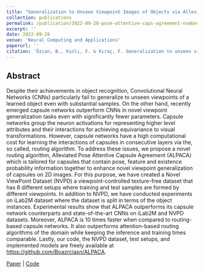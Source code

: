 ```yaml
---
title: "Generalization to Unseen Viewpoint Images of Objects via Alleviated Pose Attentive Capsule Agreement"
collection: publications
permalink: /publication/2022-09-28-pose-attentive-caps-agreement-number-12
excerpt: ''
date: 2022-09-28
venue: 'Neural Computing and Applications'
paperurl: ''
citation: 'Özcan, B., Kınlı, F. & Kıraç, F. Generalization to unseen viewpoint images of objects via alleviated pose attentive capsule agreement. Neural Comput & Applic (2022). https://doi.org/10.1007/s00521-022-07900-3'
---
```


## Abstract
Despite their achievements in object recognition, Convolutional Neural Networks (CNNs) particularly fail to generalize to unseen viewpoints of a learned object even with substantial samples. On the other hand, recently emerged capsule networks outperform CNNs in novel viewpoint generalization tasks even with significantly fewer parameters. Capsule networks group the neuron activations for representing higher level attributes and their interactions for achieving equivariance to visual transformations. However, capsule networks have a high computational cost for learning the interactions of capsules in consecutive layers via the, so called, routing algorithm. To address these issues, we propose a novel routing algorithm, Alleviated Pose Attentive Capsule Agreement (ALPACA) which is tailored for capsules that contain pose, feature and existence probability information together to enhance novel viewpoint generalization of capsules on 2D images. For this purpose, we have created a Novel ViewPoint Dataset (NVPD) a viewpoint-controlled texture-free dataset that has 8 different setups where training and test samples are formed by different viewpoints. In addition to NVPD, we have conducted experiments on iLab2M dataset where the dataset is split in terms of the object instances. Experimental results show that ALPACA outperforms its capsule network counterparts and state-of-the-art CNNs on iLab2M and NVPD datasets. Moreover, ALPACA is 10 times faster when compared to routing-based capsule networks. It also outperforms attention-based routing algorithms of the domain while keeping the inference and training times comparable. Lastly, our code, the NVPD dataset, test setups, and implemented models are freely available at https://github.com/Boazrciasn/ALPACA.


[Paper][alpaca] |
[Code](https://github.com/Boazrciasn/ALPACA) 


[alpaca]: https://link.springer.com/article/10.1007/s00521-022-07900-3?error=cookies_not_supported&code=3a5ab1c3-ded3-4157-a0af-2dc76c936363


